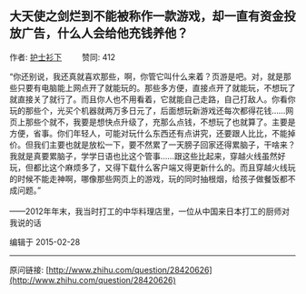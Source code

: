 ## 大天使之剑烂到不能被称作一款游戏，却一直有资金投放广告，什么人会给他充钱养他？

作者: [护士衫下](http://www.zhihu.com/people/Yakinrossa)&nbsp;&nbsp;&nbsp;&nbsp;&nbsp;&nbsp;&nbsp;&nbsp; 赞同: 412


“你还别说，我还真就喜欢那些，啊，你管它叫什么来着？页游是吧。对，就是那些只要有电脑能上网点开了就能玩的。那些多方便，直接点开了就能玩，不想玩了就直接关了就行了。而且你人也不用看着，它就能自己走路，自己打敌人。你看你玩的那些个，光买个机器就两万多日元了，后面想玩新游戏还每次都得花钱……网页上那些个就不，我要是想快点升级了，充那么点钱，不想玩了也就算了。主要是方便，省事。你们年轻人，可能对玩什么东西还有点讲究，还要跟人比比，不能掉价。但我们主要也就是放松一下，要不然累了一天膀子回家还得累脑子，干啥来？我就是真要累脑子，学学日语也比这个管事……跟这些比起来，穿越火线虽然好玩，但都比这个麻烦多了，又得下载什么客户端又得更新什么的。而且穿越火线玩的时候不能走神啊，哪像那些网页上的游戏，玩的同时抽根烟，给孩子做餐饭都不成问题。”<br><br>——2012年年末，我当时打工的中华料理店里，一位从中国来日本打工的厨师对我说的话



编辑于 2015-02-28



---
原问链接: [http://www.zhihu.com/question/28420626](http://www.zhihu.com/question/28420626)